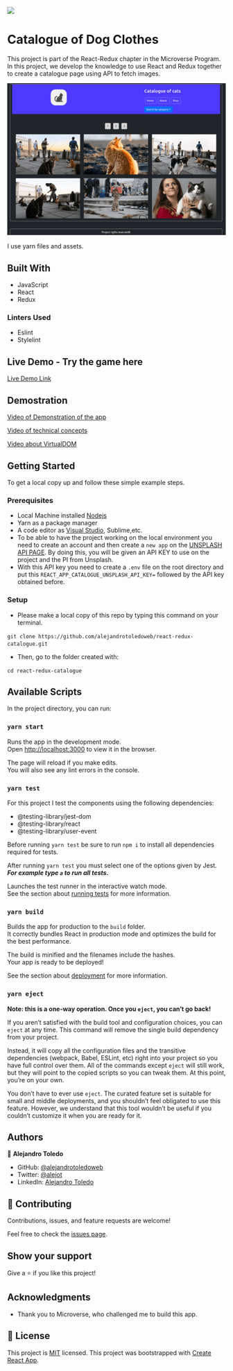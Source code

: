 ![](https://img.shields.io/badge/Microverse-blueviolet)

# Catalogue of Dog Clothes

This project is part of the React-Redux chapter in the Microverse Program.
In this project, we develop the knowledge to use React and Redux together to create a catalogue page using API to fetch images.

![screenshot](./catalogue_of_photos.png)

I use yarn files and assets.

## Built With

- JavaScript
- React
- Redux

### Linters Used

- Eslint
- Stylelint

## Live Demo - Try the game here

[Live Demo Link](https://60785834eec2e8508716062f--react-redux-catalogue-cats.netlify.app/)

## Demostration

[Video of Demonstration of the app](https://www.loom.com/share/c22fe016473841229368d8e8b60898d5)


[Video of technical concepts](https://www.loom.com/share/891cb3344f76423e8716f6375b09f644)


[Video about VirtualDOM](https://www.loom.com/share/e3fcb2bdf4774924a2e6278285681752)


## Getting Started

To get a local copy up and follow these simple example steps.

### Prerequisites

- Local Machine installed [Nodejs](https://nodejs.org/en/download/)
- Yarn as a package manager
- A code editor as [Visual Studio](https://code.visualstudio.com/download), Sublime,etc.
- To be able to have the project working on the local environment you need to create an account and then create a `new app` on the [UNSPLASH API PAGE](https://unsplash.com/developers). By doing this, you will be given an API KEY to use on the project and the PI from Unsplash.
- With this API key you need to create a `.env` file on the root directory and put this `REACT_APP_CATALOGUE_UNSPLASH_API_KEY=` followed by the API key obtained before.

### Setup

- Please make a local copy of this repo by typing this command on your terminal.

`git clone https://github.com/alejandrotoledoweb/react-redux-catalogue.git`

- Then, go to the folder created with:

`cd react-redux-catalogue`

## Available Scripts

In the project directory, you can run:

### `yarn start`

Runs the app in the development mode.\
Open [http://localhost:3000](http://localhost:3000) to view it in the browser.

The page will reload if you make edits.\
You will also see any lint errors in the console.

### `yarn test`

For this project I test the components using the following dependencies:

- @testing-library/jest-dom
- @testing-library/react
- @testing-library/user-event

Before running `yarn test` be sure to run `npm i` to install all dependencies required for tests.

After running `yarn test` you must select one of the options given by Jest.
***For example type `a` to run all tests.***

Launches the test runner in the interactive watch mode.\
See the section about [running tests](https://facebook.github.io/create-react-app/docs/running-tests) for more information.

### `yarn build`

Builds the app for production to the `build` folder.\
It correctly bundles React in production mode and optimizes the build for the best performance.

The build is minified and the filenames include the hashes.\
Your app is ready to be deployed!

See the section about [deployment](https://facebook.github.io/create-react-app/docs/deployment) for more information.

### `yarn eject`

**Note: this is a one-way operation. Once you `eject`, you can’t go back!**

If you aren’t satisfied with the build tool and configuration choices, you can `eject` at any time. This command will remove the single build dependency from your project.

Instead, it will copy all the configuration files and the transitive dependencies (webpack, Babel, ESLint, etc) right into your project so you have full control over them. All of the commands except `eject` will still work, but they will point to the copied scripts so you can tweak them. At this point, you’re on your own.

You don’t have to ever use `eject`. The curated feature set is suitable for small and middle deployments, and you shouldn’t feel obligated to use this feature. However, we understand that this tool wouldn’t be useful if you couldn’t customize it when you are ready for it.

## Authors

👤  **Alejandro Toledo**

- GitHub: [@alejandrotoledoweb](https://github.com/alejandrotoledoweb)
- Twitter: [@alejot](https://twitter.com/alejot)
- LinkedIn: [Alejandro Toledo](https://www.linkedin.com/in/alejandro-toledo-freire/)

## 🤝 Contributing

Contributions, issues, and feature requests are welcome!

Feel free to check the [issues page](https://github.com/alejandrotoledoweb/react-calculator/issues).

## Show your support

Give a ⭐️ if you like this project!

## Acknowledgments

- Thank you to Microverse, who challenged me to build this app.

## 📝 License

This project is [MIT](lic.url) licensed.
This project was bootstrapped with [Create React App](https://github.com/facebook/create-react-app).
